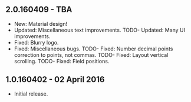 2.0.160409 - TBA
---
- New: Material design!
- Updated: Miscellaneous text improvements.
TODO- Updated: Many UI improvements.
- Fixed: Blurry logo.
- Fixed: Miscellaneous bugs.
TODO- Fixed: Number decimal points correction to points, not commas.
TODO- Fixed: Layout vertical scrolling.
TODO- Fixed: Field positions.



1.0.160402 - 02 April 2016
---
- Initial release.
